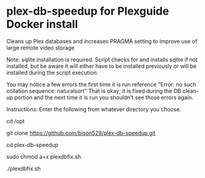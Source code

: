 # plex-db-speedup for Plexguide Docker install
Cleans up Plex databases and increases PRAGMA setting to improve use of large remote video storage

Note: sqlite installation is required. Script checks for and installs sqlite if not installed, but be aware it will either have to be installed previously or will be installed during the script execution.

You may notice a few errors the first time it is run reference "Error: no such collation sequence: naturalsort" That is okay; it is fixed during the DB clean-up portion and the next time it is run you shouldn't see those errors again.



Instructions: Enter the following from whatever directory you choose.

cd /opt

git clone https://github.com/bison529/plex-db-speedup.git

cd plex-db-speedup

sudo chmod a+x plexdbfix.sh

./plexdbfix.sh 
